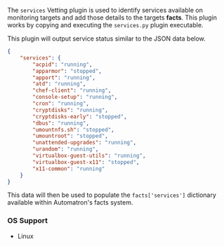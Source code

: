 The `services` Vetting plugin is used to identify services available on monitoring targets and add those details to the targets **facts**. This plugin works by copying and executing the `services.py` plugin executable.

This plugin will output service status similar to the JSON data below.

```json
{
    "services": {
        "acpid": "running",
        "apparmor": "stopped",
        "apport": "running",
        "atd": "running",
        "chef-client": "running",
        "console-setup": "running",
        "cron": "running",
        "cryptdisks": "running",
        "cryptdisks-early": "stopped",
        "dbus": "running",
        "umountnfs.sh": "stopped",
        "umountroot": "stopped",
        "unattended-upgrades": "running",
        "urandom": "running",
        "virtualbox-guest-utils": "running",
        "virtualbox-guest-x11": "stopped",
        "x11-common": "running"
    }
}
```

This data will then be used to populate the `facts['services']` dictionary available within Automatron's facts system.

### OS Support

  * Linux
